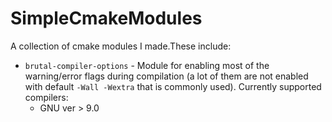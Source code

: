# SimpleCmakeModules

A collection of cmake modules I made.These include:

- `brutal-compiler-options` - Module for enabling most of the warning/error flags during compilation (a lot of them are not enabled with default `-Wall -Wextra` that is commonly used). Currently supported compilers:
  - GNU ver > 9.0
